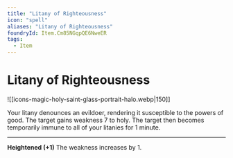 ```yaml
---
title: "Litany of Righteousness"
icon: "spell"
aliases: "Litany of Righteousness"
foundryId: Item.Cm85NGqpQE6NweER
tags:
  - Item
---
```


# Litany of Righteousness
![[icons-magic-holy-saint-glass-portrait-halo.webp|150]]

Your litany denounces an evildoer, rendering it susceptible to the powers of good. The target gains weakness 7 to holy. The target then becomes temporarily immune to all of your litanies for 1 minute.

* * *

**Heightened (+1)** The weakness increases by 1.
